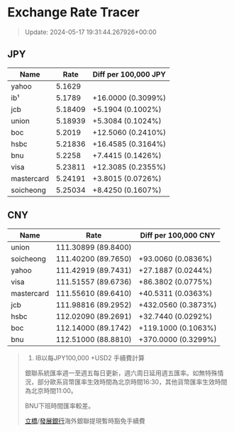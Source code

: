# Exchange Rate Tracer

> Update: 2024-05-17 19:31:44.267926+00:00

## JPY

| Name       |    Rate | Diff per 100,000 JPY   |
|------------|---------|------------------------|
| yahoo      | 5.1629  |                        |
| ib¹        | 5.1789  | +16.0000 (0.3099%)     |
| jcb        | 5.18409 | +5.1904 (0.1002%)      |
| union      | 5.18939 | +5.3084 (0.1024%)      |
| boc        | 5.2019  | +12.5060 (0.2410%)     |
| hsbc       | 5.21836 | +16.4585 (0.3164%)     |
| bnu        | 5.2258  | +7.4415 (0.1426%)      |
| visa       | 5.23811 | +12.3085 (0.2355%)     |
| mastercard | 5.24191 | +3.8015 (0.0726%)      |
| soicheong  | 5.25034 | +8.4250 (0.1607%)      |

## CNY

| Name       | Rate                | Diff per 100,000 CNY   |
|------------|---------------------|------------------------|
| union      | 111.30899	(89.8400) |                        |
| soicheong  | 111.40200	(89.7650) | +93.0060 (0.0836%)     |
| yahoo      | 111.42919	(89.7431) | +27.1887 (0.0244%)     |
| visa       | 111.51557	(89.6736) | +86.3802 (0.0775%)     |
| mastercard | 111.55610	(89.6410) | +40.5311 (0.0363%)     |
| jcb        | 111.98816	(89.2952) | +432.0560 (0.3873%)    |
| hsbc       | 112.02090	(89.2691) | +32.7440 (0.0292%)     |
| boc        | 112.14000	(89.1742) | +119.1000 (0.1063%)    |
| bnu        | 112.51000	(88.8810) | +370.0000 (0.3299%)    |


> 1. IB以每JPY100,000 +USD2 手續費計算
>
> 銀聯系統匯率週一至週五每日更新，週六周日延用週五匯率。如無特殊情況，部分歐系貨幣匯率生效時間為北京時間16:30，其他貨幣匯率生效時間為北京時間11:00。
>
> BNU下班時間匯率較差。
>
> [立橋](https://www.wlbank.com.mo/uploads/ueditor/file/20181211/1544536513900230.pdf)/[發展銀行](https://www.mdb.com.mo/Service_Charges_20230728.pdf)海外銀聯提現暫時豁免手續費

